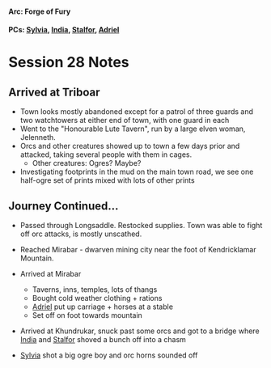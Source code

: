 #### Arc: Forge of Fury
#### PCs: [Sylvia](PCs/Past/Sylvia.md), [India](PCs/Current/India.md), [Stalfor](PCs/Current/Stalfor.md), [Adriel](PCs/Past/Adriel.md)

# Session 28 Notes
## Arrived at Triboar
- Town looks mostly abandoned except for a patrol of three guards and two watchtowers at either end of town, with one guard in each
- Went to the "Honourable Lute Tavern", run by a large elven woman, Jelenneth.
- Orcs and other creatures showed up to town a few days prior and attacked, taking several people with them in cages.
	- Other creatures: Ogres? Maybe?
- Investigating footprints in the mud on the main town road, we see one half-ogre set of prints mixed with lots of other prints

## Journey Continued...
- Passed through Longsaddle. Restocked supplies. Town was able to fight off orc attacks, is mostly unscathed.
- Reached Mirabar - dwarven mining city near the foot of Kendricklamar Mountain.
- Arrived at Mirabar
	- Taverns, inns, temples, lots of thangs
	- Bought cold weather clothing + rations
	- [Adriel](PCs/Past/Adriel.md) put up carriage + horses at a stable
	- Set off on foot towards mountain

- Arrived at Khundrukar, snuck past some orcs and got to a bridge where [India](PCs/Current/India.md) and [Stalfor](PCs/Current/Stalfor.md) shoved a bunch off into a chasm
- [Sylvia](PCs/Past/Sylvia.md) shot a big ogre boy and orc horns sounded off